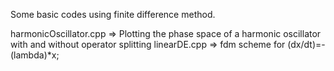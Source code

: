 Some basic codes using finite difference method. 

harmonicOscillator.cpp => Plotting the phase space of a harmonic oscillator with and without operator splitting
linearDE.cpp           => fdm scheme for (dx/dt)=-(lambda)*x;
